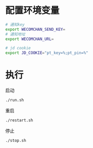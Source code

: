 # 配置环境变量

```bash
# 通知key
export WECOMCHAN_SEND_KEY=
# 通知地址
export WECOMCHAN_URL=

# jd cookie
export JD_COOKIE="pt_key=%;pt_pin=%"
```

# 执行

启动
```bash
./run.sh
```

重启
```bash
./restart.sh
```

停止
```bash
./stop.sh
```